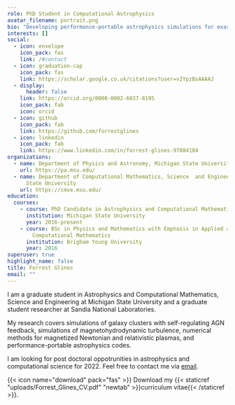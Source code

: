 ```yaml
---
role: PhD Student in Computational Astrophysics
avatar_filename: portrait.png
bio: "Developing performance-portable astrophysics simulations for exascale computers to better understand feedback from active galactic nuclei."
interests: []
social:
  - icon: envelope
    icon_pack: fas
    link: /#contact
  - icon: graduation-cap
    icon_pack: fas
    link: https://scholar.google.co.uk/citations?user=v2YpzBsAAAAJ
  - display:
      header: false
    link: https://orcid.org/0000-0002-6837-8195
    icon_pack: fab
    icon: orcid
  - icon: github
    icon_pack: fab
    link: https://github.com/forrestglines
  - icon: linkedin
    icon_pack: fab
    link: https://www.linkedin.com/in/forrest-glines-97884184
organizations:
  - name: Department of Physics and Astronomy, Michigan State University
    url: https://pa.msu.edu/
  - name: Department of Computational Mathematics, Science  and Engineering, Michigan
      State University
    url: https://cmse.msu.edu/
education:
  courses:
    - course: PhD Candidate in Astrophysics and Computational Mathematics, Science and Engineering
      institution: Michigan State University
      year: 2016-present
    - course: BSc in Physics and Mathematics with Emphasis in Applied and
        Computational Mathematics
      institution: Brigham Young University
      year: 2016
superuser: true
highlight_name: false
title: Forrest Glines
email: ""
---
```

I am a graduate student in Astrophysics and Computational Mathematics, Science
and Engineering at Michigan State University and a graduate student researcher
at Sandia National Laboratories.

My research covers simulations of galaxy clusters with self-regulating AGN
feedback, simulations of magnetohydrodynamic turbulence, numerical methods for
magnetized Newtonian and relativistic plasmas, and performance-portable
astrophysics codes.

I am looking for post doctoral oppotrunities in astrophysics and computational
science for 2022. Feel free to contact me via [email](mailto:glinesfo@msu.edu).

{{< icon name="download" pack="fas" >}} Download my {{< staticref "uploads/Forrest_Glines_CV.pdf" "newtab" >}}curriculum vitae{{< /staticref >}}.
